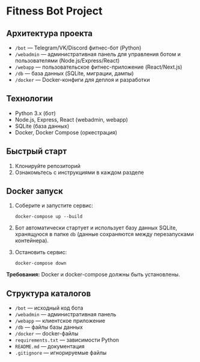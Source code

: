 # Fitness Bot Project

## Архитектура проекта

- `/bot` — Telegram/VK/Discord фитнес-бот (Python)
- `/webadmin` — административная панель для управления ботом и пользователями (Node.js/Express/React)
- `/webapp` — пользовательское фитнес-приложение (React/Next.js)
- `/db` — база данных (SQLite, миграции, дампы)
- `/docker` — Docker-конфиги для деплоя и разработки

## Технологии

- Python 3.x (бот)
- Node.js, Express, React (webadmin, webapp)
- SQLite (база данных)
- Docker, Docker Compose (оркестрация)

## Быстрый старт
1. Клонируйте репозиторий
2. Ознакомьтесь с инструкциями в каждом разделе

## Docker запуск

1. Соберите и запустите сервис:
   ```
   docker-compose up --build
   ```
2. Бот автоматически стартует и использует базу данных SQLite, хранящуюся в папке `db` (данные сохраняются между перезапусками контейнера).

3. Остановить сервис:
   ```
   docker-compose down
   ```

**Требования:** Docker и docker-compose должны быть установлены.

## Структура каталогов
- `/bot` — исходный код бота
- `/webadmin` — административная панель
- `/webapp` — клиентское приложение
- `/db` — файлы базы данных
- `/docker` — docker-файлы
- `requirements.txt` — зависимости Python
- `README.md` — документация
- `.gitignore` — игнорируемые файлы
